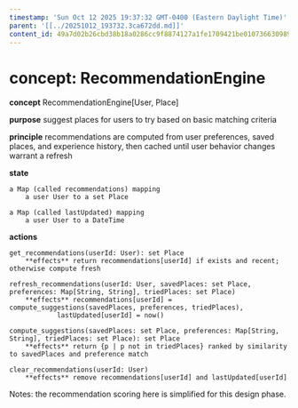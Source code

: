 ```yaml
---
timestamp: 'Sun Oct 12 2025 19:37:32 GMT-0400 (Eastern Daylight Time)'
parent: '[[../20251012_193732.3ca672dd.md]]'
content_id: 49a7d02b26cbd38b18a0286cc9f8874127a1fe1709421be010736630989349e0
---
```


# concept: RecommendationEngine

**concept** RecommendationEngine\[User, Place]

**purpose** suggest places for users to try based on basic matching criteria

**principle** recommendations are computed from user preferences, saved places, and experience history, then cached until user behavior changes warrant a refresh

**state**

```
a Map (called recommendations) mapping
    a user User to a set Place

a Map (called lastUpdated) mapping 
    a user User to a DateTime
```

**actions**

```
get_recommendations(userId: User): set Place
    **effects** return recommendations[userId] if exists and recent; otherwise compute fresh

refresh_recommendations(userId: User, savedPlaces: set Place, preferences: Map[String, String], triedPlaces: set Place)
    **effects** recommendations[userId] = compute_suggestions(savedPlaces, preferences, triedPlaces),
            lastUpdated[userId] = now()

compute_suggestions(savedPlaces: set Place, preferences: Map[String, String], triedPlaces: set Place): set Place
    **effects** return {p | p not in triedPlaces} ranked by similarity to savedPlaces and preference match

clear_recommendations(userId: User)
    **effects** remove recommendations[userId] and lastUpdated[userId]
```

Notes: the recommendation scoring here is simplified for this design phase.
